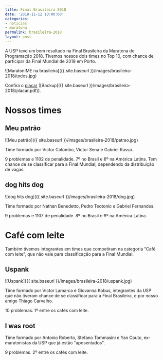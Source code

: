 ```yaml
---
title: Final Brasileira 2018
date: '2018-11-12 10:00:00'
categories:
- noticias
- maratona
permalink: brasileira-2018
layout: post
---
```


A USP teve um bom resultado na Final Brasileira da Maratona de Programação 2018. Tivemos nossos dois times no Top 10, com chance de participar da Final Mundial de 2019 em Porto.

![MaratonIME na brasileira]({{ site.baseurl }}/images/brasileira-2018/todos.jpg)

Confira o [placar](http://www.bombonera.org/score2018f2/score) ([Backup]({{ site.baseurl }}/images/brasileira-2018/placar.pdf)).

# Nossos times

## Meu patrão

![Meu patrão]({{ site.baseurl }}/images/brasileira-2018/patrao.jpg)

Time formado por Victor Colombo, Victor Sena e Gabriel Russo.

9 problemas e 1102 de penalidade. 7º no Brasil e 8º na América Latina. Tem chance de se classificar para a Final Mundial, dependendo da distribuição de vagas.

## dog hits dog

![dog hits dog]({{ site.baseurl }}/images/brasileira-2018/dog.jpg)

Time formado por Nathan Benedetto, Pedro Teotonio e Gabriel Fernandes.

9 problemas e 1107 de penalidade. 8º no Brasil e 9º na América Latina.

# Café com leite

Também tivemos integrantes em times que competiram na categoria "Café com leite", que não vale para classificação para a Final Mundial.

## Uspank

![Uspank]({{ site.baseurl }}/images/brasileira-2018/uspank.jpg)

Time formado por Victor Lamarca e Giovanna Kobus, integrantes da USP que não tiveram chance de se classificar para a Final Brasileira, e por nosso amigo Thiago Carvalho.

10 problemas. 1º entre os cafés com leite.

## I was root

Time formado por Antonio Roberto, Stefano Tommasini e Yan Couto, ex-maratonistas da USP que já estão "aposentados".

9 problemas. 2º entre os cafés com leite.
